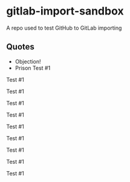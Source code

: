 # gitlab-import-sandbox
A repo used to test GitHub to GitLab importing

## Quotes

* Objection!
* Prison
Test #1

Test #1

Test #1

Test #1

Test #1

Test #1

Test #1

Test #1

Test #1

Test #1

